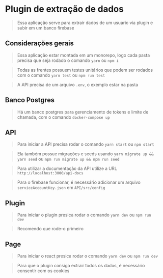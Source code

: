 # Plugin de extração de dados

> Essa aplicação serve para extrair dados de um usuario via plugin e subir em um banco firebase

## Considerações gerais

> Essa aplicação estar montada em um monorepo, logo cada pasta precisa que seja rodado o comando `yarn` ou `npm i`

> Todas as frentes possuem testes unitários que podem ser rodados com o comando `yarn test` ou `npm run test`

> A API precisa de um arquivo `.env`, o exemplo estar na pasta

## Banco Postgres

> Há um banco postgres para gerenciamento de tokens e limite de chamada, com o comando `docker-compose up`

## API

> Para iniciar a API precisa rodar o comando `yarn start` ou `npm start`

> Ela também possue migrações e seeds usando `yarn migrate up && yarn seed` ou `npm run migrate up && npm run seed`

> Para utilizar a documentação da API utilize a URL `http://localhost:3000/api-docs`

> Para o firebase funcionar, é necessário adicionar um arquivo `serviceAccountKey.json` em `API/src/config`

## Plugin

> Para iniciar o plugin presica rodar o comando `yarn dev` ou `npm run dev`

> Recomendo que rode-o primeiro

## Page

> Para iniciar o react presica rodar o comando `yarn dev` ou `npm run dev`

> Para que o plugin consiga extrair todos os dados, é necessário consentir com os cookies
